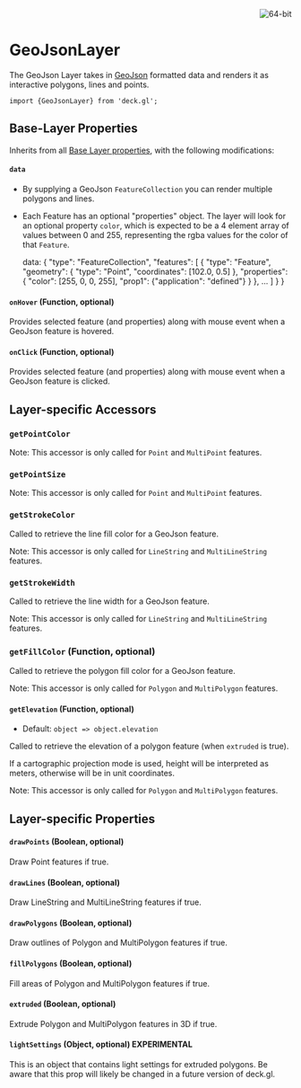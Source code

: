 <p align="right">
  <img src="https://img.shields.io/badge/extruded-yes-blue.svg?style=flat-square" alt="64-bit" />
</p>

# GeoJsonLayer

The GeoJson Layer takes in [GeoJson](http://geojson.org/) formatted data and
renders it as interactive polygons, lines and points.

    import {GeoJsonLayer} from 'deck.gl';

## Base-Layer Properties

Inherits from all [Base Layer properties](/docs/layers/base-layer.md),
with the following modifications:

#### `data`

* By supplying a GeoJson `FeatureCollection` you can render multiple polygons
  and lines.
* Each Feature has an optional "properties" object. The layer will look
  for an optional property `color`, which is expected to be a 4 element
  array of values between 0 and 255, representing the rgba values for
  the color of that `Feature`.

    data: {
      "type": "FeatureCollection",
        "features": [
          {
            "type": "Feature",
            "geometry": {
              "type": "Point",
              "coordinates": [102.0, 0.5]
            },
            "properties": {
              "color": [255, 0, 0, 255],
              "prop1": {"application": "defined"}
            }
          },
          ...
        ]
      }
    }

#### `onHover` (Function, optional)

Provides selected feature (and properties) along with mouse event when a
GeoJson feature is hovered.

#### `onClick` (Function, optional)

Provides selected feature (and properties) along with mouse event when a
GeoJson feature is clicked.


## Layer-specific Accessors

### `getPointColor`

Note: This accessor is only called for `Point` and `MultiPoint` features.

### `getPointSize`

Note: This accessor is only called for `Point` and `MultiPoint` features.

### `getStrokeColor`

Called to retrieve the line fill color for a GeoJson feature.

Note: This accessor is only called for `LineString` and `MultiLineString` features.

### `getStrokeWidth`

Called to retrieve the line width for a GeoJson feature.

Note: This accessor is only called for `LineString` and `MultiLineString` features.

### `getFillColor` (Function, optional)

Called to retrieve the polygon fill color for a GeoJson feature.

Note: This accessor is only called for `Polygon` and `MultiPolygon` features.

#### `getElevation` (Function, optional)

- Default: `object => object.elevation`

Called to retrieve the elevation of a polygon feature (when `extruded` is true).

If a cartographic projection mode is used, height will be interpreted as meters,
otherwise will be in unit coordinates.

Note: This accessor is only called for `Polygon` and `MultiPolygon` features.


## Layer-specific Properties

#### `drawPoints` (Boolean, optional)

Draw Point features if true.


#### `drawLines` (Boolean, optional)

Draw LineString and MultiLineString features if true.


#### `drawPolygons` (Boolean, optional)

Draw outlines of Polygon and MultiPolygon features if true.


#### `fillPolygons` (Boolean, optional)

Fill areas of Polygon and MultiPolygon features if true.


#### `extruded` (Boolean, optional)

Extrude Polygon and MultiPolygon features in 3D if true.


#### `lightSettings` (Object, optional) **EXPERIMENTAL**

This is an object that contains light settings for extruded polygons.
Be aware that this prop will likely be changed in a future version of deck.gl.
